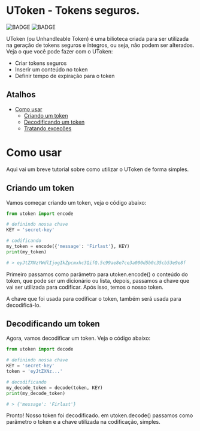 # UToken - Tokens seguros.
![BADGE](https://img.shields.io/static/v1?label=status&message=em%20desenvolvimento&color=green)
![BADGE](https://img.shields.io/static/v1?label=language&message=python&color=blue)

UToken (ou Unhandleable Token) é uma bilioteca criada para ser
utilizada na geração de tokens seguros e íntegros, ou seja, não
podem ser alterados. Veja o que você pode fazer com o UToken:

- Criar tokens seguros
- Inserir um conteúdo no token
- Definir tempo de expiração para o token


## Atalhos

- [Como usar](#Como-usar)
  - [Criando um token](#Criando-um-token)
  - [Decodificando um token](#Decodificando-um-token)
  - [Tratando exceções](#Tratando-exceções)

# Como usar

Aqui vai um breve tutorial sobre como utilizar o UToken de forma simples.

## Criando um token

Vamos começar criando um token, veja o código abaixo:

```python
from utoken import encode

# definindo nossa chave
KEY = 'secret-key'

# codificando
my_token = encode({'message': 'Firlast'}, KEY)
print(my_token)

# > eyJtZXNzYWdlIjogIkZpcmxhc3QifQ.5c99ae8e7ce3a000d5b0c35cb53e9e8f
```

Primeiro passamos como parâmetro para utoken.encode() o conteúdo do token, que pode ser um dicionário ou lista, depois,
passamos a chave que vai ser utilizada para codificar. Após isso, temos o nosso token.

A chave que foi usada para codificar o token, também será usada para decodificá-lo.

## Decodificando um token

Agora, vamos decodificar um token. Veja o código abaixo:

```python
from utoken import decode

# definindo nossa chave
KEY = 'secret-key'
token = 'eyJtZXNz...'

# decodificando
my_decode_token = decode(token, KEY)
print(my_decode_token)

# > {'message': 'Firlast'}
```

Pronto! Nosso token foi decodificado. em utoken.decode() passamos como parâmetro o token e a chave utilizada na codificação, simples.

